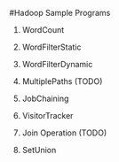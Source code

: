 #Hadoop Sample Programs

1) WordCount

2) WordFilterStatic

3) WordFilterDynamic

4) MultiplePaths (TODO)

5) JobChaining

6) VisitorTracker

7) Join Operation (TODO)

8) SetUnion
